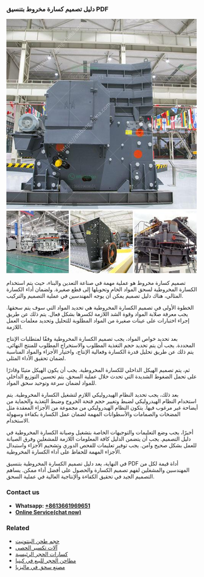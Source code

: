 <h3>دليل تصميم كسارة مخروط بتنسيق PDF</h3><img src='1701850913.jpg' alt=''><p>تصميم كسارة مخروط هو عملية مهمة في صناعة التعدين والبناء، حيث يتم استخدام الكسارة المخروطية لسحق المواد الخام وتحويلها إلى قطع صغيرة. ولضمان أداء الكسارة المثالي، هناك دليل تصميم يمكن أن يوجه المهندسين في عملية التصميم والتركيب.</p><p>الخطوة الأولى في تصميم الكسارة المخروطية هي تحديد المواد التي سوف يتم سحقها. يجب معرفة صلابة المواد وقوة الشد اللازمة لكسرها بشكل فعال. يتم ذلك عن طريق إجراء اختبارات على عينات صغيرة من المواد المطلوبة للتحليل وتحديد معلمات العمل اللازمة.</p><p>بعد تحديد خواص المواد، يجب تصميم الكسارة المخروطية وفقًا لمتطلبات الإنتاج المحددة. يجب أن يتم تحديد حجم التغذية المطلوب والاستخراج المطلوب للمنتج النهائي. يتم ذلك عن طريق تحليل قدرة الكسارة وفعالية الإنتاج، واختيار الأجزاء والمواد المناسبة لضمان تحقيق الأداء المثلى.</p><p>ثم، يتم تصميم الهيكل الداخلي للكسارة المخروطية. يجب أن يكون الهيكل متينًا وقادرًا على تحمل الضغوط الشديدة التي تحدث خلال عملية السحق. يتم تحسين التوزيع الداخلي للمواد لضمان سرعة وتوحيد سحق المواد.</p><p>بعد ذلك، يجب تحديد النظام الهيدروليكي اللازم لتشغيل الكسارة المخروطية. يتم استخدام النظام الهيدروليكي لضبط وتغيير حجم فتحة الخروج وضبط التغذية والحماية من أيضاحة غير مرغوب فيها. يتكون النظام الهيدروليكي من مجموعة من الأجزاء المعقدة مثل المضخات والصمامات والأسطوانات المهمة لضمان عمل الكسارة بكفاءة وسهولة الاستخدام.</p><p>أخيرًا، يجب وضع التعليمات والتوجيهات الخاصة بتشغيل وصيانة الكسارة المخروطية في دليل التصميم. يجب أن يتضمن الدليل كافة المعلومات اللازمة للمشغلين وفرق الصيانة للعمل بشكل صحيح وآمن. يجب توفير تعليمات للفحص الدوري وتشحيم الأجزاء واستبدال الأجزاء المهمة للحفاظ على أداء الكسارة المخروطية.</p><p>في النهاية، يعد دليل تصميم الكسارة المخروطية بتنسيق PDF أداة قيمة لكل من المهندسين والمشغلين لفهم تصميم الكسارة والحصول على أفضل أداء ممكن. يساهم التصميم الجيد في تحقيق الكفاءة والإنتاجية العالية في عملية السحق.</p><h3>Contact us</h3><ul><li><strong>Whatsapp:&nbsp;<a href="https://wa.me/8613661969651">+8613661969651</a></strong></li><li><a href="https://swt.shibang-china.com/?git&amp;zhl&amp;دليل تصميم كسارة مخروط بتنسيق PDF"><strong>Online Service(chat now)</strong></a></li></ul><h3>Related</h3><ul><li><a href='حجم طحن البنتونيت.md'>حجم طحن البنتونيت</a></li><li><a href='آلات تكسير الحصى.md'>آلات تكسير الحصى</a></li><li><a href='كسارات الحجر الرئيسية.md'>كسارات الحجر الرئيسية</a></li><li><a href='مطاحن الحجر للبيع في كينيا.md'>مطاحن الحجر للبيع في كينيا</a></li><li><a href='مصنع سحق في ماليزيا.md'>مصنع سحق في ماليزيا</a></li></ul>